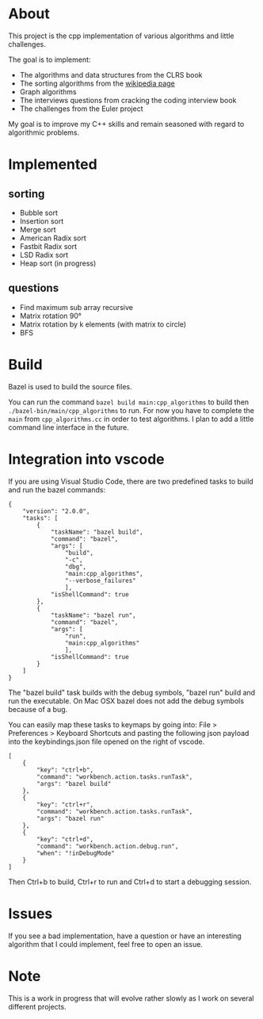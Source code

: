 # About

This project is the cpp implementation of various algorithms and little challenges.

The goal is to implement:
* The algorithms and data structures from the CLRS book
* The sorting algorithms from the [wikipedia page](https://en.wikipedia.org/wiki/Sorting_algorithm)
* Graph algorithms
* The interviews questions from cracking the coding interview book
* The challenges from the Euler project

My goal is to improve my C++ skills and remain seasoned with regard to algorithmic problems.

# Implemented

## sorting

* Bubble sort
* Insertion sort
* Merge sort
* American Radix sort
* Fastbit Radix sort
* LSD Radix sort
* Heap sort (in progress)

## questions

* Find maximum sub array recursive
* Matrix rotation 90°
* Matrix rotation by k elements (with matrix to circle)
* BFS

# Build

Bazel is used to build the source files.

You can run the command `bazel build main:cpp_algorithms` to build then `./bazel-bin/main/cpp_algorithms` to run. For now you have to complete the `main` from `cpp_algorithms.cc` in order to test algorithms. I plan to add a little command line interface in the future.

# Integration into vscode

If you are using Visual Studio Code, there are two predefined tasks to build and run the bazel commands:
```
{
    "version": "2.0.0",
    "tasks": [
        {
            "taskName": "bazel build",
            "command": "bazel",
            "args": [
                "build", 
                "-c",
                "dbg",
                "main:cpp_algorithms", 
                "--verbose_failures"
                ],
            "isShellCommand": true
        },
        {
            "taskName": "bazel run",
            "command": "bazel",
            "args": [
                "run", 
                "main:cpp_algorithms"
                ],
            "isShellCommand": true
        }
    ]
}
```
The "bazel build" task builds with the debug symbols, "bazel run" build and run the executable. On Mac OSX bazel does not add the debug symbols because of a bug.

You can easily map these tasks to keymaps by going into: File > Preferences > Keyboard Shortcuts and pasting the following json payload into the keybindings.json file opened on the right of vscode.
```
[
    {
        "key": "ctrl+b",
        "command": "workbench.action.tasks.runTask",
        "args": "bazel build"
    },
    {
        "key": "ctrl+r",
        "command": "workbench.action.tasks.runTask",
        "args": "bazel run"
    },
    { 
        "key": "ctrl+d",               
        "command": "workbench.action.debug.run",
        "when": "!inDebugMode" 
    }
]
```
Then Ctrl+b to build, Ctrl+r to run and Ctrl+d to start a debugging session.

# Issues

If you see a bad implementation, have a question or have an interesting algorithm that I could implement, feel free to open an issue.

# Note

This is a work in progress that will evolve rather slowly as I work on several different projects.
